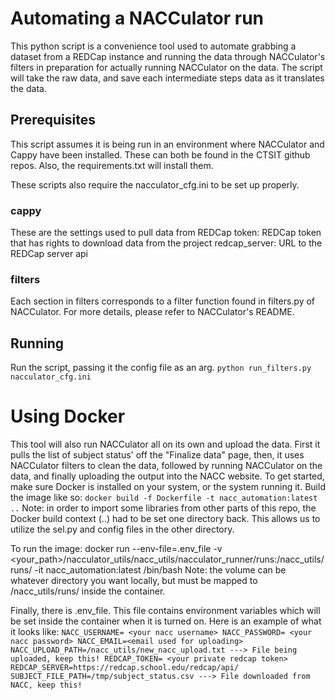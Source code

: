 # Automating a NACCulator run
This python script is a convenience tool used to automate grabbing
a dataset from a REDCap instance and running the data through NACCulator's 
filters in preparation for actually running NACCulator on the data. 
The script will take the raw data, and save each intermediate steps data
as it translates the data.

## Prerequisites
This script assumes it is being run in an environment where NACCulator and
Cappy have been installed. These can both be found in the CTSIT github repos.
Also, the requirements.txt will install them.

These scripts also require the nacculator_cfg.ini to be set up properly.
### cappy
These are the settings used to pull data from REDCap
token: REDCap token that has rights to download data from the project
redcap_server: URL to the REDCap server api
### filters
Each section in filters corresponds to a filter function found in filters.py
of NACCulator. For more details, please refer to NACCulator's README.

## Running

Run the script, passing it the config file as an arg.
`python run_filters.py nacculator_cfg.ini`

# Using Docker
This tool will also run NACCulator all on its own and upload the data.
First it pulls the list of subject status' off the "Finalize data" page,
then, it uses NACCulator filters to clean the data, followed by running 
NACCulator on the data, and finally uploading the output into the NACC
website.
To get started, make sure Docker is installed on your system, or the system
running it.
Build the image like so:
`docker build -f Dockerfile -t nacc_automation:latest ..`
Note: in order to import some libraries from other parts of this repo, the 
Docker build context (..) had to be set one directory back. This allows us 
to utilize the sel.py and config files in the other directory.

To run the image:
docker run --env-file=.env_file -v <your_path>/nacculator_utils/nacc_utils/nacculator_runner/runs:/nacc_utils/runs/ -it nacc_automation:latest /bin/bash
Note: the volume can be whatever directory you want locally, but must be mapped to
/nacc_utils/runs/ inside the container.

Finally, there is .env_file.
This file contains environment variables which will be set inside the container
when it is turned on. Here is an example of what it looks like:
`NACC_USERNAME= <your nacc username>
NACC_PASSWORD= <your nacc password>
NACC_EMAIL=<email used for uploading>
NACC_UPLOAD_PATH=/nacc_utils/new_nacc_upload.txt ---> File being uploaded, keep this!
REDCAP_TOKEN= <your private redcap token>
REDCAP_SERVER=https://redcap.school.edu/redcap/api/
SUBJECT_FILE_PATH=/tmp/subject_status.csv ---> File downloaded from NACC, keep this!
`
